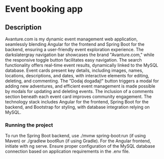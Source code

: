 # Event booking app

## Description

Avanture.com is my dynamic event management web application, seamlessly blending Angular for the frontend and Spring Boot for the backend, ensuring a user-friendly event exploration experience. The darkslatergray navigation bar showcases the brand "Avanture.com," while the responsive toggle button facilitates easy navigation. The search functionality offers real-time event results, dynamically linked to the MySQL database. Event cards present key details, including images, names, locations, descriptions, and dates, with interactive elements for editing, deleting, and commenting. The "Dodaj događaj!" button triggers a modal for adding new adventures, and efficient event management is made possible by modals for updating and deleting events. The inclusion of a comments section beneath each event card improves community engagement. The technology stack includes Angular for the frontend, Spring Boot for the backend, and Bootstrap for styling, with database integration relying on MySQL.

### Running the project

To run the Spring Boot backend, use ./mvnw spring-boot:run (if using Maven) or ./gradlew bootRun (if using Gradle). For the Angular frontend, initiate with ng serve. Ensure proper configuration of the MySQL database connection based on application requirements in the .env file.
